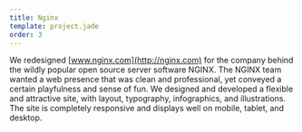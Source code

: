 ```yaml
---
title: Nginx
template: project.jade
order: 3
---
```


We redesigned [www.nginx.com](http://nginx.com) for the company behind the wildly popular open source server software NGINX. The NGINX team wanted a web presence that was clean and professional, yet conveyed a certain playfulness and sense of fun. We designed and developed a flexible and attractive site, with layout, typography, infographics, and illustrations. The site is completely responsive and displays well on mobile, tablet, and desktop.